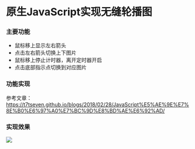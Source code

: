 # 原生JavaScript实现无缝轮播图

### 主要功能

+ 鼠标移上显示左右箭头
+ 点击左右箭头切换上下图片
+ 鼠标移上停止计时器，离开定时器开启
+ 点击底部指示点切换到对应图片

### 功能实现

参考文章：https://t7tseven.github.io/blogs/2018/02/28/JavaScript%E5%AE%9E%E7%8E%B0%E6%97%A0%E7%BC%9D%E8%BD%AE%E6%92%AD/

### 实现效果

![](/images/1.gif)




